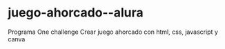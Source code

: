 # juego-ahorcado--alura
Programa One challenge Crear juego ahorcado con html, css, javascript y canva
